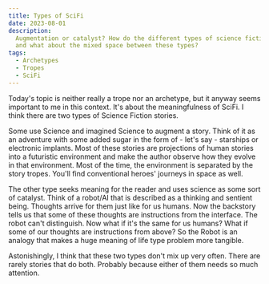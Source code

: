 ```yaml
---
title: Types of SciFi
date: 2023-08-01
description:
  Augmentation or catalyst? How do the different types of science fiction work
  and what about the mixed space between these types?
tags:
  - Archetypes
  - Tropes
  - SciFi
---
```


Today's topic is neither really a trope nor an archetype, but it anyway seems
important to me in this context. It's about the meaningfulness of SciFi. I think
there are two types of Science Fiction stories.

Some use Science and imagined Science to augment a story. Think of it as an
adventure with some added sugar in the form of - let's say - starships or
electronic implants. Most of these stories are projections of human stories into
a futuristic environment and make the author observe how they evolve in that
environment. Most of the time, the environment is separated by the story tropes.
You'll find conventional heroes' journeys in space as well.

The other type seeks meaning for the reader and uses science as some sort of
catalyst. Think of a robot/AI that is described as a thinking and sentient
being. Thoughts arrive for them just like for us humans. Now the backstory tells
us that some of these thoughts are instructions from the interface. The robot
can't distinguish. Now what if it's the same for us humans? What if some of our
thoughts are instructions from above? So the Robot is an analogy that makes a
huge meaning of life type problem more tangible.

Astonishingly, I think that these two types don't mix up very often. There are
rarely stories that do both. Probably because either of them needs so much
attention.
